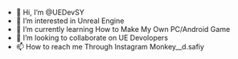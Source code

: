 - 👋 Hi, I’m @UEDevSY
- 👀 I’m interested in Unreal Engine
- 🌱 I’m currently learning How to Make My Own PC/Android Game
- 💞️ I’m looking to collaborate on UE Devolopers
- 📫 How to reach me Through Instagram Monkey__d.safiy

<!---
UEDevSY/UEDevSY is a ✨ special ✨ repository because its `README.md` (this file) appears on your GitHub profile.
You can click the Preview link to take a look at your changes.
--->
